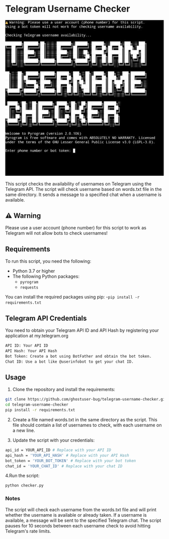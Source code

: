 # Telegram Username Checker
![Logo](image.jpg)

This script checks the availability of usernames on Telegram using the Telegram API. The script will check username based on words.txt file in the same directory. It sends a message to a specified chat when a username is available.

## ⚠️ Warning
Please use a user account (phone number) for this script to work as Telegram will not allow bots to check usernames!

## Requirements

To run this script, you need the following:

- Python 3.7 or higher
- The following Python packages:
  - `pyrogram`
  - `requests`

You can install the required packages using pip:
-`pip install -r requirements.txt`

## Telegram API Credentials
You need to obtain your Telegram API ID and API Hash by registering your application at my.telegram.org
```bash
API ID: Your API ID
API Hash: Your API Hash
Bot Token: Create a bot using BotFather and obtain the bot token.
Chat ID: Use a bot like @userinfobot to get your chat ID.
```
## Usage

1. Clone the repository and install the requirements:
```bash
git clone https://github.com/ghostuser-bug/telegram-username-checker.git
cd telegram-username-checker
pip install -r requirements.txt
```
2. Create a file named words.txt in the same directory as the script. This file should contain a list of usernames to check, with each username on a new line.

3. Update the script with your credentials:
```bash
api_id = YOUR_API_ID # Replace with your API ID
api_hash = 'YOUR_API_HASH' # Replace with your API Hash
bot_token = 'YOUR_BOT_TOKEN' # Replace with your bot token
chat_id = 'YOUR_CHAT_ID' # Replace with your chat ID
```
4.Run the script:
```bash
python checker.py
```

### Notes
The script will check each username from the words.txt file and will print whether the username is available or already taken.
If a username is available, a message will be sent to the specified Telegram chat.
The script pauses for 10 seconds between each username check to avoid hitting Telegram's rate limits.

